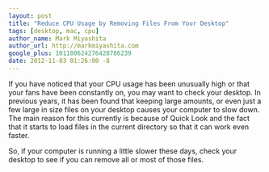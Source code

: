 ```yaml
---
layout: post
title: "Reduce CPU Usage by Removing Files From Your Desktop"
tags: [desktop, mac, cpu]
author_name: Mark Miyashita
author_url: http://markmiyashita.com
google_plus: 101180624276428786239
date: 2012-11-03 01:26:00 -8
---
```


If you have noticed that your CPU usage has been unusually high or that your fans have been constantly on, you may want to check your desktop. In previous years, it has been found that keeping large amounts, or even just a few large in size files on your desktop causes your computer to slow down. The main reason for this currently is because of Quick Look and the fact that it starts to load files in the current directory so that it can work even faster. 

So, if your computer is running a little slower these days, check your desktop to see if you can remove all or most of those files.
